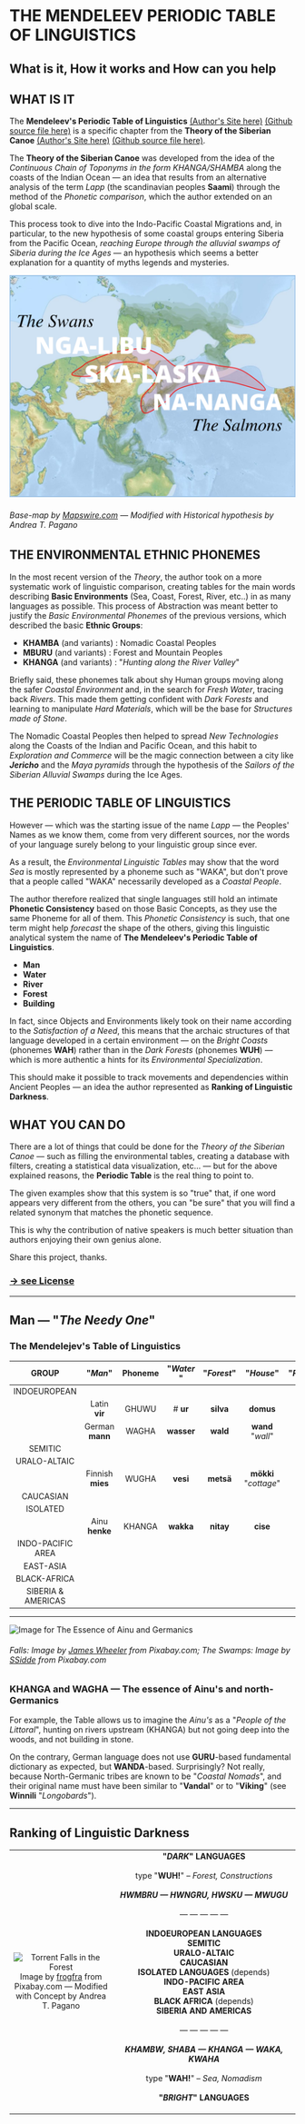 # THE MENDELEEV PERIODIC TABLE OF LINGUISTICS
## What is it, How it works and How can you help

## WHAT IS IT

The **Mendeleev's Periodic Table of Linguistics** [(Author's Site here)](https://pagano-arte.blogspot.com/2021/02/the-mendeleevs-periodic-table-of.html) [(Github source file here)](https://github.com/siberia3/periodic-table-of-linguistics/blob/main/The-Mendeleev-Periodic-Table-of-Linguistics.html) is a specific chapter from the **Theory of the Siberian Canoe** [(Author's Site here)](https://pagano-arte.blogspot.com/2020/08/theory-of-siberian-canoe.html) [(Github source file here)](https://github.com/siberia3/periodic-table-of-linguistics/blob/main/Theory-of-the-Siberian-Canoe.html). 

The **Theory of the Siberian Canoe** was developed from the idea of the *Continuous Chain of Toponyms in the form KHANGA/SHAMBA* along the coasts of the Indian Ocean — an idea that results from an alternative analysis of the term *Lapp* (the scandinavian peoples **Saami**) through the method of the *Phonetic comparison*, which the author extended on an global scale.  

This process took to dive into the Indo-Pacific Coastal Migrations and, in particular, to the new hypothesis of some coastal groups entering Siberia from the Pacific Ocean, *reaching Europe through the alluvial swamps of Siberia during the Ice Ages* — an hypothesis which seems a better explanation for a quantity of myths legends and mysteries. 


![Image of the Civilization of Ice and Swamps Sailors](https://github.com/siberia3/periodic-table-of-linguistics/blob/main/SHA-LIBU%20-%20The%20Salmons.png)

###### Base-map by [Mapswire.com](https://www.mapswire.com) — Modified with Historical hypothesis by Andrea T. Pagano</font>
	


## THE ENVIRONMENTAL ETHNIC PHONEMES

In the most recent version of the *Theory*, the author took on a more systematic work of linguistic comparison, creating tables for the main words describing **Basic Environments** (Sea, Coast, Forest, River, etc..) in as many languages as possible. This process of Abstraction was meant better to justify the *Basic Environmental Phonemes* of the previous versions, which described the basic **Ethnic Groups**: 

- **KHAMBA** (and variants) : Nomadic Coastal Peoples 
- **MBURU** (and variants) : Forest and Mountain Peoples
- **KHANGA** (and variants) : "*Hunting along the River Valley*" 

Briefly said, these phonemes talk about shy Human groups moving along the safer *Coastal Environment* and, in the search for *Fresh Water*, tracing back *Rivers*. This made them getting confident with *Dark Forests* and learning to manipulate *Hard Materials*, which will be the base for *Structures made of Stone*. 

The Nomadic Coastal Peoples then helped to spread *New Technologies* along the Coasts of the Indian and Pacific Ocean, and this habit to *Exploration and Commerce* will be the magic connection between a city like **_Jericho_** and the *Maya pyramids* through the hypothesis of the *Sailors of the Siberian Alluvial Swamps* during the Ice Ages. 


## THE PERIODIC TABLE OF LINGUISTICS

However — which was the starting issue of the name *Lapp* — the Peoples' Names as we know them, come from very different sources, nor the words of your language surely belong to your linguistic group since ever. 

As a result, the *Environmental Linguistic Tables* may show that the word *Sea* is mostly represented by a phoneme such as "WAKA", but don't prove that a people called "WAKA" necessarily developed as a *Coastal People*.

The author therefore realized that single languages still hold an intimate **Phonetic Consistency** based on those Basic Concepts, as they use the same Phoneme for all of them. This *Phonetic Consistency* is such, that one term might help *forecast* the shape of the others, giving this linguistic analytical system the name of **The Mendeleev's Periodic Table of Linguistics**.

* **Man**
* **Water**
* **River**
* **Forest**
* **Building**

In fact, since Objects and Environments likely took on their name according to the *Satisfaction of a Need*, this means that the archaic structures of that language developed in a certain environment — on the *Bright Coasts* (phonemes **WAH**) rather than in the *Dark Forests* (phonemes **WUH**) — which is more authentic a hints for its *Environmental Specialization*. 

This should make it possible to track movements and dependencies within Ancient Peoples — an idea the author represented as **Ranking of Linguistic Darkness**.


## WHAT YOU CAN DO

There are a lot of things that could be done for the *Theory of the Siberian Canoe* — such as filling the environmental tables, creating a database with filters, creating a statistical data visualization, etc... — but for the above explained reasons, the **Periodic Table** is the real thing to point to.

The given examples show that this system is so "true" that, if one word appears very different from the others, you can "be sure" that you will find a related synonym that matches the phonetic sequence. 

This is why the contribution of native speakers is much better situation than authors enjoying their own genius alone. 

Share this project, thanks.

### [→ see License ](https://github.com/siberia3/periodic-table-of-linguistics/blob/main/LICENSE.md)

---


## Man — "*The Needy One*"

### The Mendelejev's Table of Linguistics

| GROUP | "*Man*" |	Phoneme	| "*Water*	" | "*Forest*" | "*House*" | "*River*" | 
| :----: | :----: | :----: | :----: | :----: | :----: | :----: |
| INDOEUROPEAN |
||Latin **vir**|GHUWU	|# **ur** |**silva**	|**domus**| |
|| German **mann**|	WAGHA	|**wasser**|**wald**|**wand** "*wall*"| |
|SEMITIC|
|URALO-ALTAIC|
||Finnish **mies**|	WUGHA	|**vesi**|	**metsä**| **mökki** "*cottage*"| |
|CAUCASIAN|
|ISOLATED|
|| Ainu **henke**|KHANGA|**wakka**|**nitay**|**cise**| |
|INDO-PACIFIC AREA| 
|EAST-ASIA|
|BLACK-AFRICA|
|SIBERIA & AMERICAS|

---

![Image for The Essence of Ainu and Germanics](https://github.com/siberia3/periodic-table-of-linguistics/blob/main/KHANGA%20and%20WAGHA%20-%20The%20Worlds%20of%20Ainu%20and%20Germans.png)

###### Falls: Image by [James Wheeler](https://pixabay.com/users/jameswheeler-5314099/?utm_source=link-attribution&utm_medium=referral&utm_campaign=image&utm_content=3753188) from Pixabay.com; The Swamps: Image by [SSidde](https://pixabay.com/users/ssidde-19562401/?utm_source=link-attribution&utm_medium=referral&utm_campaign=image&utm_content=5944945) from Pixabay.com

### KHANGA and WAGHA — The essence of Ainu's and north-Germanics

For example, the Table allows us to imagine the *Ainu's* as a "*People of the Littoral*", hunting on rivers upstream (KHANGA) but not going deep into the woods, and not building in stone.

On the contrary, German language does not use **GURU**-based fundamental dictionary as expected, but **WANDA**-based. Surprisingly? Not really, because North-Germanic tribes are known to be "*Coastal Nomads*", and their original name must have been similar to "**Vandal**" or to "**Viking**" (see **Winnili** "*Longobards*").

--- 

## Ranking of Linguistic Darkness
| | |
| :---: | :---: | 
| ![Torrent Falls in the Forest](https://github.com/siberia3/periodic-table-of-linguistics/blob/main/The%20Periodic%20Table%20of%20Linguistics.png) Image by [frogfra](https://pixabay.com/users/frogfra-712330/?utm_source=link-attribution&utm_medium=referral&utm_campaign=image&utm_content=846792) from Pixabay.com — Modified with Concept by Andrea T. Pagano</font>| **"*DARK*" LANGUAGES**<br><br>type "**WUH!**" – *Forest, Constructions*<br><br>***HWMBRU — HWNGRU, HWSKU — MWUGU***<br><br>— — — — —<br><br>**INDOEUROPEAN LANGUAGES**<br>**SEMITIC**<br>**URALO-ALTAIC**<br>**CAUCASIAN**<br>**ISOLATED LANGUAGES** (depends)<br>**INDO-PACIFIC AREA**<br>**EAST ASIA**<br>**BLACK AFRICA** (depends)<br>**SIBERIA AND AMERICAS** <br><br>— — — — —<br><br>***KHAMBW, SHABA — KHANGA — WAKA, KWAHA***<br><br>type "**WAH!**" – *Sea, Nomadism* <br><br>**"*BRIGHT*" LANGUAGES**<br>&nbsp;&nbsp;&nbsp;&nbsp;&nbsp;&nbsp;&nbsp;&nbsp;&nbsp;&nbsp;&nbsp;&nbsp;&nbsp;&nbsp;&nbsp;&nbsp;&nbsp;&nbsp;&nbsp;&nbsp;&nbsp;&nbsp;&nbsp;&nbsp;&nbsp;&nbsp;&nbsp;&nbsp;&nbsp;&nbsp;&nbsp;&nbsp;&nbsp;&nbsp;&nbsp;&nbsp;&nbsp;&nbsp;&nbsp;&nbsp;&nbsp;&nbsp;&nbsp;&nbsp;&nbsp;&nbsp;&nbsp;&nbsp;&nbsp;&nbsp;&nbsp;&nbsp;&nbsp;&nbsp;&nbsp;&nbsp;&nbsp;&nbsp;&nbsp;&nbsp;&nbsp;&nbsp;&nbsp;&nbsp;&nbsp;&nbsp;&nbsp;&nbsp;&nbsp;&nbsp;&nbsp;&nbsp;&nbsp;&nbsp;&nbsp;&nbsp;&nbsp;&nbsp;&nbsp;&nbsp;&nbsp;| 
